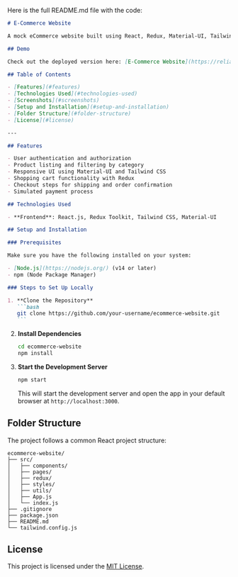 Here is the full README.md file with the code:

````markdown
# E-Commerce Website

A mock eCommerce website built using React, Redux, Material-UI, Tailwind CSS, and Node.js to demonstrate features like product listing, category filtering, a shopping cart, and a simulated payment process.

## Demo

Check out the deployed version here: [E-Commerce Website](https://reliable-cactus-79c52c.netlify.app/)

## Table of Contents

- [Features](#features)
- [Technologies Used](#technologies-used)
- [Screenshots](#screenshots)
- [Setup and Installation](#setup-and-installation)
- [Folder Structure](#folder-structure)
- [License](#license)

---

## Features

- User authentication and authorization
- Product listing and filtering by category
- Responsive UI using Material-UI and Tailwind CSS
- Shopping cart functionality with Redux
- Checkout steps for shipping and order confirmation
- Simulated payment process

## Technologies Used

- **Frontend**: React.js, Redux Toolkit, Tailwind CSS, Material-UI

## Setup and Installation

### Prerequisites

Make sure you have the following installed on your system:

- [Node.js](https://nodejs.org/) (v14 or later)
- npm (Node Package Manager)

### Steps to Set Up Locally

1. **Clone the Repository**
   ```bash
   git clone https://github.com/your-username/ecommerce-website.git
   ```
````

2. **Install Dependencies**

   ```bash
   cd ecommerce-website
   npm install
   ```

3. **Start the Development Server**

   ```bash
   npm start
   ```

   This will start the development server and open the app in your default browser at `http://localhost:3000`.

## Folder Structure

The project follows a common React project structure:

```
ecommerce-website/
├── src/
│   ├── components/
│   ├── pages/
│   ├── redux/
│   ├── styles/
│   ├── utils/
│   ├── App.js
│   └── index.js
├── .gitignore
├── package.json
├── README.md
└── tailwind.config.js
```

## License

This project is licensed under the [MIT License](LICENSE).

```

```
